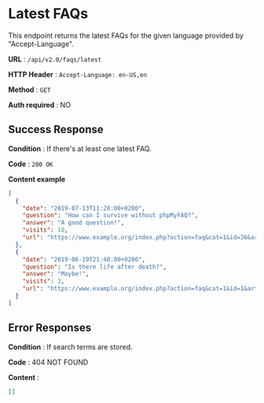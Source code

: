# Latest FAQs

This endpoint returns the latest FAQs for the given language provided by "Accept-Language".

**URL** : `/api/v2.0/faqs/latest`

**HTTP Header** : `Accept-Language: en-US,en`

**Method** : `GET`

**Auth required** : NO

## Success Response

**Condition** : If there's at least one latest FAQ.

**Code** : `200 OK`

**Content example**

```json
[
  {
    "date": "2019-07-13T11:28:00+0200",
    "question": "How can I survive without phpMyFAQ?",
    "answer": "A good question!",
    "visits": 10,
    "url": "https://www.example.org/index.php?action=faq&cat=1&id=36&artlang=de"
  },
  {
    "date": "2019-06-19T21:48:00+0200",
    "question": "Is there life after death?",
    "answer": "Maybe!",
    "visits": 3,
    "url": "https://www.example.org/index.php?action=faq&cat=1&id=1&artlang=en"
  }
]
```

## Error Responses

**Condition** : If search terms are stored.

**Code** : 404 NOT FOUND

**Content** :

```json
[]
```
